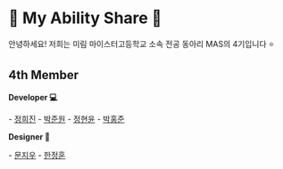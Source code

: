 # 💛 My Ability Share 🐤

안녕하세요! 저희는 미림 마이스터고등학교 소속 전공 동아리 MAS의 4기입니다 ⭐ <br>

## 4th Member

<strong>Developer 💻</strong>  
<div markdown="1">
  - <a href="https://github.com/hjzhhhj">정희진</a>  
  - <a href="https://github.com/nck90">박준원</a>  
  - <a href="https://github.com/Hyjung07">정현윤</a>  
  - <a href="https://github.com/hJun-KR">박홍준</a>  
</div>  

<strong>Designer 🎨</strong>  
<div markdown="1">
  - <a href="https://github.com/">문지우</a>  
  - <a href="https://github.com/">한정훈</a>  
</div>
